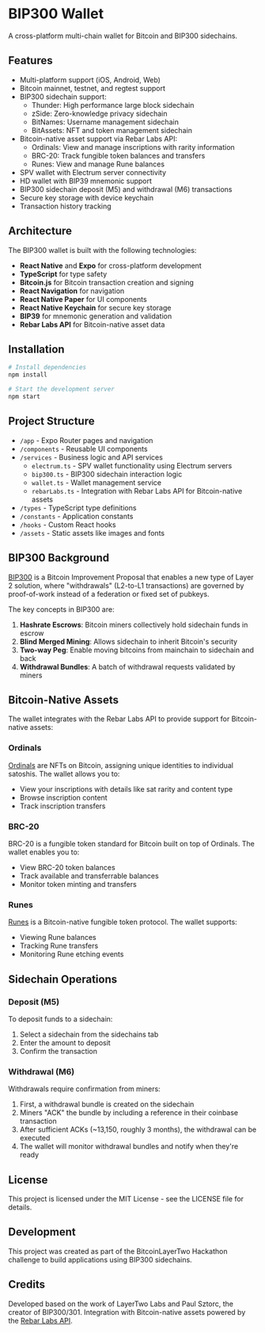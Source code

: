 # BIP300 Wallet

A cross-platform multi-chain wallet for Bitcoin and BIP300 sidechains.

## Features

- Multi-platform support (iOS, Android, Web)
- Bitcoin mainnet, testnet, and regtest support
- BIP300 sidechain support:
  - Thunder: High performance large block sidechain
  - zSide: Zero-knowledge privacy sidechain
  - BitNames: Username management sidechain
  - BitAssets: NFT and token management sidechain
- Bitcoin-native asset support via Rebar Labs API:
  - Ordinals: View and manage inscriptions with rarity information
  - BRC-20: Track fungible token balances and transfers
  - Runes: View and manage Rune balances
- SPV wallet with Electrum server connectivity
- HD wallet with BIP39 mnemonic support
- BIP300 sidechain deposit (M5) and withdrawal (M6) transactions
- Secure key storage with device keychain
- Transaction history tracking

## Architecture

The BIP300 wallet is built with the following technologies:

- **React Native** and **Expo** for cross-platform development
- **TypeScript** for type safety
- **Bitcoin.js** for Bitcoin transaction creation and signing
- **React Navigation** for navigation
- **React Native Paper** for UI components
- **React Native Keychain** for secure key storage
- **BIP39** for mnemonic generation and validation
- **Rebar Labs API** for Bitcoin-native asset data

## Installation

```bash
# Install dependencies
npm install

# Start the development server
npm start
```

## Project Structure

- `/app` - Expo Router pages and navigation
- `/components` - Reusable UI components
- `/services` - Business logic and API services
  - `electrum.ts` - SPV wallet functionality using Electrum servers
  - `bip300.ts` - BIP300 sidechain interaction logic
  - `wallet.ts` - Wallet management service
  - `rebarLabs.ts` - Integration with Rebar Labs API for Bitcoin-native assets
- `/types` - TypeScript type definitions
- `/constants` - Application constants
- `/hooks` - Custom React hooks
- `/assets` - Static assets like images and fonts

## BIP300 Background

[BIP300](https://bips.xyz/300) is a Bitcoin Improvement Proposal that enables a new type of Layer 2 solution, where "withdrawals" (L2-to-L1 transactions) are governed by proof-of-work instead of a federation or fixed set of pubkeys.

The key concepts in BIP300 are:
1. **Hashrate Escrows**: Bitcoin miners collectively hold sidechain funds in escrow
2. **Blind Merged Mining**: Allows sidechain to inherit Bitcoin's security
3. **Two-way Peg**: Enable moving bitcoins from mainchain to sidechain and back
4. **Withdrawal Bundles**: A batch of withdrawal requests validated by miners

## Bitcoin-Native Assets

The wallet integrates with the Rebar Labs API to provide support for Bitcoin-native assets:

### Ordinals

[Ordinals](https://docs.ordinals.com/) are NFTs on Bitcoin, assigning unique identities to individual satoshis. The wallet allows you to:
- View your inscriptions with details like sat rarity and content type
- Browse inscription content
- Track inscription transfers

### BRC-20

BRC-20 is a fungible token standard for Bitcoin built on top of Ordinals. The wallet enables you to:
- View BRC-20 token balances
- Track available and transferrable balances
- Monitor token minting and transfers

### Runes

[Runes](https://runesprotocol.org/) is a Bitcoin-native fungible token protocol. The wallet supports:
- Viewing Rune balances
- Tracking Rune transfers
- Monitoring Rune etching events

## Sidechain Operations

### Deposit (M5)
To deposit funds to a sidechain:
1. Select a sidechain from the sidechains tab
2. Enter the amount to deposit
3. Confirm the transaction

### Withdrawal (M6)
Withdrawals require confirmation from miners:
1. First, a withdrawal bundle is created on the sidechain
2. Miners "ACK" the bundle by including a reference in their coinbase transaction
3. After sufficient ACKs (~13,150, roughly 3 months), the withdrawal can be executed
4. The wallet will monitor withdrawal bundles and notify when they're ready

## License

This project is licensed under the MIT License - see the LICENSE file for details.

## Development

This project was created as part of the BitcoinLayerTwo Hackathon challenge to build applications using BIP300 sidechains.

## Credits

Developed based on the work of LayerTwo Labs and Paul Sztorc, the creator of BIP300/301.
Integration with Bitcoin-native assets powered by the [Rebar Labs API](https://rebarlabs.io/).
